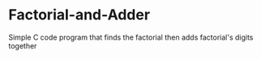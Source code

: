 # Factorial-and-Adder
Simple C code program that finds the factorial then adds factorial's digits together
